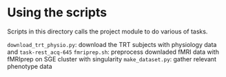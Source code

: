 # Using the scripts

Scripts in this directory calls the project module to do various of tasks.

`download_trt_physio.py`: download the TRT subjects with physiology data and `task-rest_acq-645`
`fmriprep.sh`: preprocess downladed fMRI data with fMRIprep on SGE cluster with singularity
`make_dataset.py`: gather relevant phenotype data